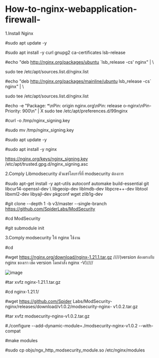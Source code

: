 # How-to-nginx-webapplication-firewall-
1.Install Nginx 

#sudo apt update -y

#sudo apt install -y curl gnupg2 ca-certificates lsb-release

#echo "deb http://nginx.org/packages/ubuntu `lsb_release -cs' nginx" | \

sudo tee /etc/apt/sources.list.d/nginx.list

#echo "deb http://nginx.org/packages/mainline/ubuntu lsb_release -cs` nginx" | \

sudo tee /etc/apt/sources.list.d/nginx.list

#echo -e "Package: *\nPin: origin nginx.org\nPin: release o-nginx\nPin-Priority: 900\n" | X sudo tee /etc/apt/preferences.d/99nginx

#curl -o /tmp/nginx_signing.key

#sudo mv /tmp/nginx_signing.key

#sudo apt update -y

#sudo apt install -y nginx

https://nginx.org/keys/nginx_signing.key /etc/apt/trusted.gpg.d/nginx_signing.asc

2.Comply Libmodsecurity ตัวแชร์ไลบรารี่ที่ modsecurity ต้องการ

#sudo apt-get install -y apt-utils autoconf automake build-essential git libcur14-openssl-dev \ libgeoip-dev liblmdb-dev libpcre++-dev libtool libxml2-dev libyajl-dev pkgconf wget zlib1g-dev 

#git clone --depth 1 -b v3/master --single-branch https://github.com/SpiderLabs/ModSecurity 

#cd ModSecurity

#git submodule init

3.Comply modsecurity ให้ nginx ใช้งาน

#cd

#wget https://nginx.org/download/nginx-1.21.1.tar.gz ////(version ต้องตรงกับ nginx ของเรา เช็ค version โดยคำสั่ง nginx -V)////

![image](https://github.com/thanawut2903/How-to-nginx-webapplication-firewall-/assets/159118913/c5f90260-f432-48c5-b383-41e9f40421f7)

#tar xvfz nginx-1.21.1.tar.gz

#cd nginx-1.21.1/

#wget https://github.com/Spider Labs/ModSecurity-nginx/releases/download/v1.0.2/modsecurity-nginx- v1.0.2.tar.gz

#tar xvfz modsecurity-nginx-v1.0.2.tar.gz

#./configure --add-dynamic-module=./modsecurity-nginx-v1.0.2 --with-compat

#make modules

#sudo cp objs/ngx_http_modsecurity_module.so /etc/nginx/modules

